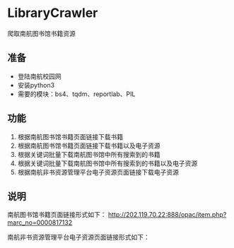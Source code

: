 # LibraryCrawler
爬取南航图书馆书籍资源

## 准备

* 登陆南航校园网
* 安装python3
* 需要的模块：bs4、tqdm、reportlab、PIL

## 功能

1. 根据南航图书馆书籍页面链接下载书籍
2. 根据南航图书馆书籍页面链接下载书籍以及电子资源
3. 根据关键词批量下载南航图书馆中所有搜索到的书籍
4. 根据关键词批量下载南航图书馆中所有搜索到的书籍以及电子资源
5. 根据南航非书资源管理平台电子资源页面链接下载电子资源

## 说明

南航图书馆书籍页面链接形式如下：
http://202.119.70.22:888/opac/item.php?marc_no=0000817132

南航非书资源管理平台电子资源页面链接形式如下：
